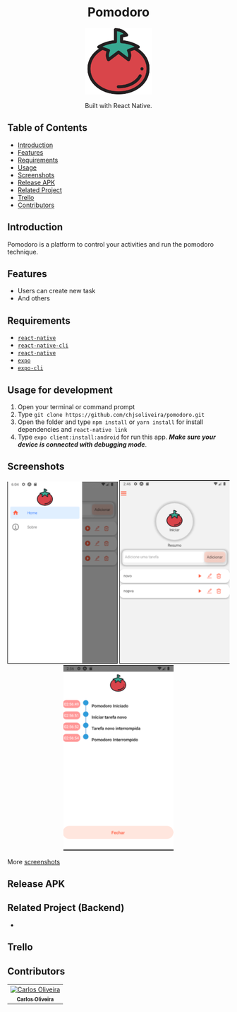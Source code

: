 <h1 align="center">Pomodoro</h1>
<p align="center">
  <img width="150" src="https://github.com/chjsoliveira/pomodoro/blob/main/assets/adaptive-icon.png"/>
</p>
<p align="center">
  Built with React Native.
</p>

## Table of Contents

- [Introduction](#introduction)
- [Features](#features)
- [Requirements](#requirements)
- [Usage](#usage-for-development)
- [Screenshots](#screenshots)
- [Release APK](#release-apk)
- [Related Project](#related-project-backend)
- [Trello](#trello)
- [Contributors](#contributors)

## Introduction

Pomodoro is a platform to control your activities and run the pomodoro technique.

## Features

- Users can create new task
- And others

## Requirements

- [`react-native`](https://facebook.github.io/react-native/docs/getting-started)
- [`react-native-cli`](https://facebook.github.io/react-native/docs/getting-started)
- [`react-native`](https://facebook.github.io/react-native/docs/getting-started)
- [`expo`](https://github.com/expo/expo)
- [`expo-cli`](https://github.com/expo/expo-cli)

## Usage for development

1. Open your terminal or command prompt
2. Type `git clone https://github.com/chjsoliveira/pomodoro.git`
3. Open the folder and type `npm install` or `yarn install` for install dependencies and `react-native link`
4. Type `expo client:install:android` for run this app. **_Make sure your device is connected with debugging mode_**.

## Screenshots

<div align="center">
    <img width="250" src="https://github.com/chjsoliveira/pomodoro/blob/main/ScreenShot/Menu.png">    
    <img width="250" src="https://github.com/chjsoliveira/pomodoro/blob/main/ScreenShot/TaskList.PNG">
    <img width="250" src="https://github.com/chjsoliveira/pomodoro/blob/main/ScreenShot/TimeLine.png">
</div>

More [screenshots](https://github.com/chjsoliveira/pomodoro/blob/master/SCREENSHOTS.md)

## Release APK

## Related Project (Backend)

-

## Trello

## Contributors

<center>
  <table>
    <tr>
      <td align="center">
        <a href="https://github.com/chjsoliveira">
          <img width="100" src="https://avatars.githubusercontent.com/u/50434028?s=400&v=4" alt="Carlos Oliveira"><br/>
          <sub><b>Carlos Oliveira</b></sub>
        </a>
      </td>
    </tr>
  </table>
</center>
